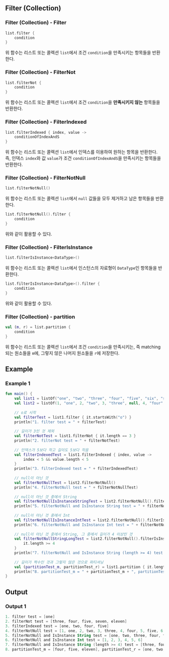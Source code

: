 ## Filter (Collection)
### Filter (Collection) - Filter
```kotlin
list.filter {
    condition
}
```
위 함수는 리스트 또는 콜렉션 ```list```에서 조건 ```condition```을 만족시키는 항목들을 반환한다.

### Filter (Collection) - FilterNot
```kotlin
list.filterNot {
    condition
}
```
위 함수는 리스트 또는 콜렉션 ```list```에서 조건 ```condition```을 **만족시키지 않는** 항목들을 반환한다.

### Filter (Collection) - FilterIndexed
```kotlin
list.filterIndexed { index, value ->
    conditionOfIndexAndS
}
```
위 함수는 리스트 또는 콜렉션 ```list```에서 인덱스를 이용하여 원하는 항목을 반환한다. 즉, 인덱스 ```index```와 값 ```value```가 조건 ```conditionOfIndexAndS```을 만족시키는 항목들을 반환한다.

### Filter (Collection) - FilterNotNull
```kotlin
list.filterNotNull()
```
위 함수는 리스트 또는 콜렉션 ```list```에서 ```null``` 값들을 모두 제거하고 남은 항목들을 반환한다.

```kotlin
list.filterNotNull().filter {
    condition
}
```
위와 같이 활용할 수 있다.

### Filter (Collection) - FilterIsInstance
```kotlin
list.filterIsInstance<DataType>()
```
위 함수는 리스트 또는 콜렉션 ```list```에서 인스턴스의 자료형이 ```DataType```인 항목들을 반환한다.

```kotlin
list.filterIsInstance<DataType>().filter {
    condition
}
```
위와 같이 활용할 수 있다.

### Filter (Collection) - partition
```kotlin
val (m, r) = list.partition {
    condition
}
```
위 함수는 리스트 또는 콜렉션 ```list```에서 조건 ```condition```을 만족시키는, 즉 matching되는 원소들을 ```m```에, 그렇지 않은 나머지 원소들을 ```r```에 저장한다.

## Example
### Example 1
```kotlin
fun main() {
    val list1 = listOf("one", "two", "three", "four", "five", "six", "seven", "eleven")
    val list2 = listOf(1, "one", 2, "two", 3, "three", null, 4, "four", 5, "five", null, 6, "six")
    
    // o로 시작
    val filterTest = list1.filter { it.startsWith("o") }
    println("1. filter test = " + filterTest)
    
    // 길이가 3인 것 제외
    val filterNotTest = list1.filterNot { it.length == 3 }
    println("2. filterNot test = " + filterNotTest)
    
    // 인덱스가 5보다 작고 길이도 5보다 작음
    val filterIndexedTest = list1.filterIndexed { index, value ->
     	index < 5 && value.length < 5   
    }
    println("3. filterIndexed test = " + filterIndexedTest)
    
    // null이 아닌 것
    val filterNotNullTest = list2.filterNotNull()
    println("4. filterNotNull test = " + filterNotNullTest)
    
    // null이 아닌 것 중에서 String
    val filterNotNullIsInstanceStringTest = list2.filterNotNull().filterIsInstance<String>()
    println("5. filterNotNull and IsInstance String test = " + filterNotNullIsInstanceStringTest)
    
    // null이 아닌 것 중에서 Int
    val filterNotNullIsInstanceIntTest = list2.filterNotNull().filterIsInstance<Int>()
    println("6. filterNotNull and IsInstance Int test = " + filterNotNullIsInstanceIntTest)
    
    // null이 아닌 것 중에서 String, 그 중에서 길이가 4 이상인 것
    val filterNotNullStringLongTest = list2.filterNotNull().filterIsInstance<String>().filter {
        it.length >= 4
    }
    println("7. filterNotNull and IsInstance String (length >= 4) test = " + filterNotNullStringLongTest)
    
    // 길이가 짝수인 것과 그렇지 않은 것으로 파티셔닝
    val (partitionTest_m, partitionTest_r) = list1.partition { it.length % 2 == 0 }
    println("8. partitionTest_m = " + partitionTest_m + ", partitionTest_r = " + partitionTest_r)
}
```

## Output
### Output 1
```kotlin
1. filter test = [one]
2. filterNot test = [three, four, five, seven, eleven]
3. filterIndexed test = [one, two, four, five]
4. filterNotNull test = [1, one, 2, two, 3, three, 4, four, 5, five, 6, six]
5. filterNotNull and IsInstance String test = [one, two, three, four, five, six]
6. filterNotNull and IsInstance Int test = [1, 2, 3, 4, 5, 6]
7. filterNotNull and IsInstance String (length >= 4) test = [three, four, five]
8. partitionTest_m = [four, five, eleven], partitionTest_r = [one, two, three, six, seven]
```
